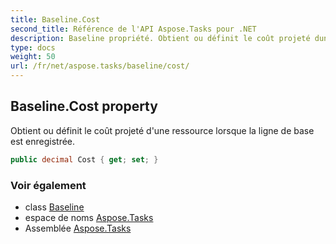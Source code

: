 ```yaml
---
title: Baseline.Cost
second_title: Référence de l'API Aspose.Tasks pour .NET
description: Baseline propriété. Obtient ou définit le coût projeté dune ressource lorsque la ligne de base est enregistrée.
type: docs
weight: 50
url: /fr/net/aspose.tasks/baseline/cost/
---
```

## Baseline.Cost property

Obtient ou définit le coût projeté d'une ressource lorsque la ligne de base est enregistrée.

```csharp
public decimal Cost { get; set; }
```

### Voir également

* class [Baseline](../)
* espace de noms [Aspose.Tasks](../../baseline/)
* Assemblée [Aspose.Tasks](../../../)


